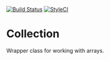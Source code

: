 [![Build Status](https://travis-ci.org/systemson/collection.svg?branch=master)](https://travis-ci.org/systemson/collection)
[![StyleCI](https://styleci.io/repos/134289550/shield?branch=master)](https://styleci.io/repos/134289550)

# Collection
Wrapper class for working with arrays.
